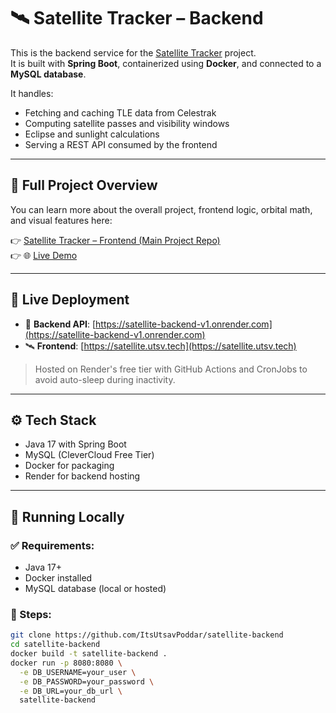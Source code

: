 # 🛰️ Satellite Tracker – Backend

This is the backend service for the [Satellite Tracker](https://satellite.utsv.tech) project.  
It is built with **Spring Boot**, containerized using **Docker**, and connected to a **MySQL database**.

It handles:
- Fetching and caching TLE data from Celestrak  
- Computing satellite passes and visibility windows  
- Eclipse and sunlight calculations  
- Serving a REST API consumed by the frontend

---

## 🧭 Full Project Overview

You can learn more about the overall project, frontend logic, orbital math, and visual features here:

👉 [Satellite Tracker – Frontend (Main Project Repo)](https://github.com/ItsUtsavPoddar/satellite-frontend)  
👉 🌐 [Live Demo](https://satellite.utsv.tech)

---

## 🚀 Live Deployment

- 🔗 **Backend API**: [https://satellite-backend-v1.onrender.com](https://satellite-backend-v1.onrender.com)
- 🛰️ **Frontend**: [https://satellite.utsv.tech](https://satellite.utsv.tech)

> Hosted on Render's free tier with GitHub Actions and CronJobs to avoid auto-sleep during inactivity.

---

## ⚙️ Tech Stack

- Java 17 with Spring Boot
- MySQL (CleverCloud Free Tier)
- Docker for packaging
- Render for backend hosting

---

## 🔧 Running Locally

### ✅ Requirements:
- Java 17+  
- Docker installed  
- MySQL database (local or hosted)

### 🔹 Steps:

```bash
git clone https://github.com/ItsUtsavPoddar/satellite-backend
cd satellite-backend
docker build -t satellite-backend .
docker run -p 8080:8080 \
  -e DB_USERNAME=your_user \
  -e DB_PASSWORD=your_password \
  -e DB_URL=your_db_url \
  satellite-backend
